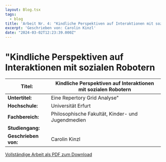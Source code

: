 ```yaml
---
layout: Blog.tsx
tags:
  - blog
title: 'Arbeit Nr. 4: "Kindliche Perspektiven auf Interaktionen mit sozialen Robotern - Eine Repertory Grid Analyse"'
excerpt: 'Geschrieben von: Carolin Kinzl'
date: "2024-03-02T12:23:39.000Z"
---
```


# "Kindliche Perspektiven auf Interaktionen mit sozialen Robotern 

<table class="table table-striped">
<thead>
<tr>
<th><strong>Titel:</strong></th>
<th>Kindliche Perspektiven auf Interaktionen mit sozialen Robotern</th>
</tr>
</thead>
<tbody>
<tr>
<td><strong>Untertitel:</strong></td>
<td>Eine Repertory Grid Analyse"</td>
</tr>
<tr>
<td><strong>Hochschule:</strong></td>
<td>Universität Erfurt</td>
</tr>
<tr>
<td><strong>Fachbereich:</strong></td>
<td>Philosophische Fakultät, Kinder- und Jugendmedien</td>
</tr>
<tr>
<td><strong>Studiengang:</strong></td>
<td></td>
</tr>
<tr>
<td><strong>Geschrieben von:</strong></td>
<td>Carolin Kinzl</td>
</tr>
</tbody>
</table>


[Vollständige Arbeit als PDF zum Download](/arbeiten/arbeit-4_kindliche-perspektiven-auf-interaktionen-mit-sozialen-robotern.pdf)
